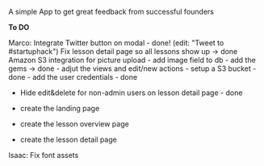 A simple App to get great feedback from successful founders


__To DO__

Marco:
Integrate Twitter button on modal - done! (edit: "Tweet to #startuphack")
Fix lesson detail page so all lessons show up -> done
Amazon S3 integration for picture upload 
	- add image field to db
	- add the gems -> done
	- adjut the views and edit/new actions
	- setup a S3 bucket -done
	- add the user credentials - done
	
- Hide edit&delete for non-admin users on lesson detail page - done

- create the landing page

- create the lesson overview page

- create the lesson detail page



Isaac:
Fix font assets